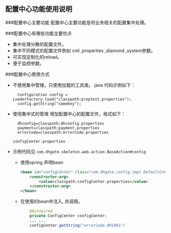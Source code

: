 ## 配置中心功能使用说明  
###配置中心主要功能
配置中心主要功能是将业务相关的配置集中处理。

###配置中心有哪些功能主要优点
* 集中处理分散的配置文件。
* 集中不同模式的配置文件例如 xml ,properties ,diamond ,system参数。
* 可实现定制化的reload。
* 便于监控参数。

###配置中心使用方式

* 不使用集中管理，只使用加载的工具类。
	java 代码示例如下：
	
		Configuration config = LoaderFactory.load("classpath:proptest.properties");
		config.getString("somekey");
		
* 使用集中式的管理
	增加配置中心的配置文件，格式如下：
	 
    	dhconfig=classpath:dhconfig.properties
        payment=classpath:payment.properties
        errorCode=classpath:errorCode.properties
	
	`configCenter.properties`
	
* 示例代码见  `com.dhgate.skeleton.web.action.BaseAction#config`

	* 使用spring 声明bean
	
    	``` xml
    	<bean id="configCenter" class="com.dhgate.config.impl.DefaultConfigCenter">
        	<constructor-arg>
        		<value>classpath:configCenter.properties</value>
        	</constructor-arg>
        </bean>
		```
		
	* 在使用的bean中注入, 并调用。
	
    	``` java
    		@Autowired
			private ConfigCenter configCenter;
			... ...
			configCenter.getString("errorCode.001001")
    	```
	
